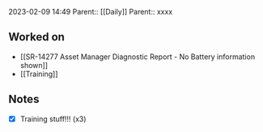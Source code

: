 2023-02-09 14:49
Parent:: [[Daily]] 
Parent:: xxxx



## Worked on

- [[SR-14277 Asset Manager Diagnostic Report - No Battery information shown]]
- [[Training]]

## Notes

- [x] Training stuff!!! (x3)






